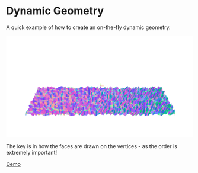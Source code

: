 Dynamic Geometry
==================

A quick example of how to create an on-the-fly dynamic geometry.

[![screenshot](images/screenshot.png)](http://bkach.github.io/dynamicGeometry)

The key is in how the faces are drawn on the vertices - as the order is extremely important!

[Demo](http://bkach.github.io/dynamicGeometry)